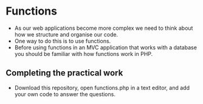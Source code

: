 # Functions
* As our web applications become more complex we need to think about how we structure and organise our code.
* One way to do this is to use functions.
* Before using functions in an MVC application that works with a database you should be familiar with how functions work in PHP. 

## Completing the practical work
* Download this repository, open functions.php in a text editor, and add your own code to answer the questions.
